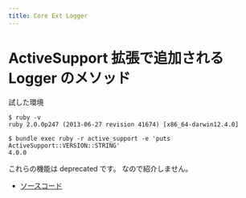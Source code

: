 ```yaml
---
title: Core Ext Logger
---
```

ActiveSupport 拡張で追加される Logger のメソッド
================================================================================


試した環境

```
$ ruby -v
ruby 2.0.0p247 (2013-06-27 revision 41674) [x86_64-darwin12.4.0]
```

```
$ bundle exec ruby -r active_support -e 'puts ActiveSupport::VERSION::STRING'
4.0.0
```

これらの機能は deprecated です。
なので紹介しません。

* [ソースコード](https://github.com/rails/rails/blob/v4.0.0/activesupport/lib/active_support/core_ext/logger.rb)
